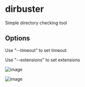 # dirbuster
Simple directory checking tool

## Options

Use "--timeout" to set timeout

Use "--extensions" to set extensions

![image](https://github.com/user-attachments/assets/77e09c77-d47b-471c-bf2b-1134f022b4db)

![image](https://github.com/user-attachments/assets/a3595a3b-f0b3-4b4e-9632-3f063bd3e2e6)

